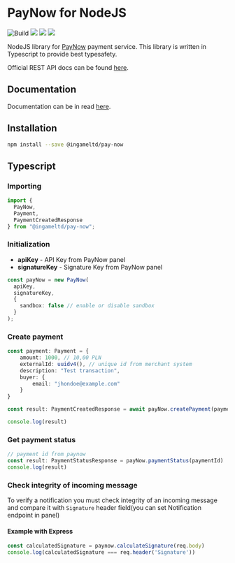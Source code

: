 # PayNow for NodeJS

![Build](https://github.com/ingameltd/pay-now/workflows/Build/badge.svg) ![](https://img.shields.io/github/license/ingameltd/pay-now) ![](https://img.shields.io/npm/v/@ingameltd/pay-now) ![](https://img.shields.io/github/last-commit/ingameltd/pay-now)

NodeJS library for [PayNow](https://paynow.pl) payment service. This library is written in Typescript to provide
best typesafety.

Official REST API docs can be found [here](https://docs.paynow.pl/).

## Documentation

Documentation can be in read [here](https://ingameltd.github.io/pay-now).


## Installation

```bash
npm install --save @ingameltd/pay-now
```

## Typescript

### Importing

```typescript
import {
  PayNow,
  Payment,
  PaymentCreatedResponse
} from "@ingameltd/pay-now";
```

### Initialization

- **apiKey** - API Key from PayNow panel
- **signatureKey** - Signature Key from PayNow panel

```typescript
const payNow = new PayNow(
  apiKey, 
  signatureKey, 
  { 
    sandbox: false // enable or disable sandbox
  }
);
```

### Create payment

```typescript
const payment: Payment = {
    amount: 1000, // 10,00 PLN
    externalId: uuidv4(), // unique id from merchant system
    description: "Test transaction",
    buyer: {
        email: "jhondoe@example.com"
    }
}

const result: PaymentCreatedResponse = await payNow.createPayment(payment)

console.log(result)
```

### Get payment status

```typescript
// payment id from paynow
const result: PaymentStatusResponse = payNow.paymentStatus(paymentId)
console.log(result)
```

### Check integrity of incoming message

To verify a notification you must check integrity of an incoming message and compare it with `Signature` header field(you can set Notification endpoint in panel)

#### Example with Express

```typescript
const calculatedSignature = paynow.calculateSignature(req.body)
console.log(calculatedSignature === req.header('Signature'))
```
